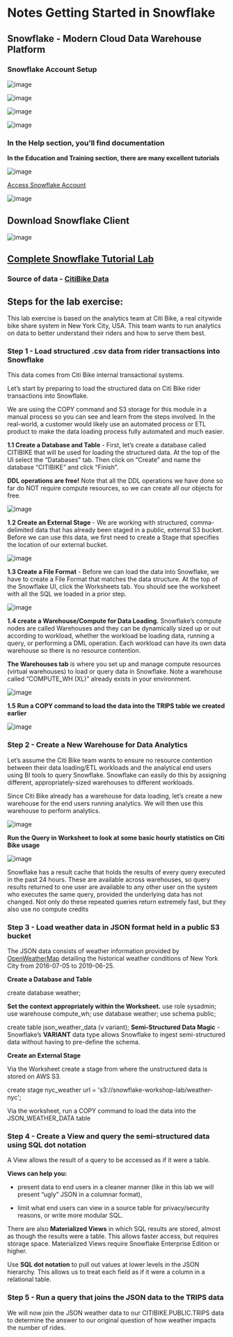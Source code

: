 # Notes  Getting Started in Snowflake


## Snowflake - Modern Cloud Data Warehouse Platform

### Snowflake Account Setup

![image](https://user-images.githubusercontent.com/68102477/121111739-c309b980-c852-11eb-9cea-e88b96b0f997.png)

![image](https://user-images.githubusercontent.com/68102477/121111774-d0bf3f00-c852-11eb-8c1a-aa1b8d34387c.png)

![image](https://user-images.githubusercontent.com/68102477/121111816-e5033c00-c852-11eb-8780-dbcffee1ec0e.png)

![image](https://user-images.githubusercontent.com/68102477/121111914-082deb80-c853-11eb-9f24-741d94ae3c15.png)

### In the Help section, you’ll find documentation

**In the Education and Training section, there are many excellent tutorials**

![image](https://user-images.githubusercontent.com/68102477/121113478-72e02680-c855-11eb-9cf6-3c605a4e4d45.png)

[Access Snowflake Account](https://hf07313.australia-east.azure.snowflakecomputing.com/)

![image](https://user-images.githubusercontent.com/68102477/121113755-e97d2400-c855-11eb-9104-a5004f63422a.png)


 
## Download Snowflake Client


 ![image](https://user-images.githubusercontent.com/68102477/121123160-133e4700-c866-11eb-9b91-b55320ec7188.png)
 
 ## [Complete Snowflake Tutorial Lab](https://s3.amazonaws.com/snowflake-workshop-lab/Snowflake_free_trial_LabGuide.pdf)

### Source of data - [CitiBike Data](https://www.citibikenyc.com/system-data)

## Steps for the lab exercise:

This lab exercise is based on the analytics team at Citi Bike, a real citywide bike share system in New York City, USA. This team wants to run analytics on data to better understand their riders and how to serve them best.

### Step 1 - Load structured .csv data from rider transactions into Snowflake

This data comes from Citi Bike internal transactional systems.

Let’s start by preparing to load the structured data on Citi Bike rider transactions into Snowflake.

We are using the COPY command and S3 storage for this module in a manual process so you can see and learn from the steps involved. In the real-world, a customer would likely use an automated process or ETL product to make the data loading process fully automated and much easier. 

**1.1 Create a Database and Table** - First, let’s create a database called CITIBIKE that will be used for loading the structured data.
At the top of the UI select the “Databases” tab. Then click on “Create” and name the database “CITIBIKE” and click “Finish”.

**DDL operations are free!** Note that all the DDL operations we have done so far do NOT require compute resources, so we can create all our objects for free.

![image](https://user-images.githubusercontent.com/68102477/121157225-b5712580-c88c-11eb-8aa4-b995ef7b55ed.png)


**1.2 Create an External Stage** - We are working with structured, comma-delimited data that has already been staged in a public, external S3 bucket. Before we can use this data, we first need to create a Stage that specifies the location of our external bucket.

![image](https://user-images.githubusercontent.com/68102477/121158693-e736bc00-c88d-11eb-9faf-8f9fa51e2aad.png)

**1.3 Create a File Format** - Before we can load the data into Snowflake, we have to create a File Format that matches the data structure.
At the top of the Snowflake UI, click the Worksheets tab. You should see the worksheet
with all the SQL we loaded in a prior step.

![image](https://user-images.githubusercontent.com/68102477/121164258-cfae0200-c892-11eb-90ff-1c8d0f765553.png)

**1.4 create a Warehouse/Compute for Data Loading.** 
Snowflake’s compute nodes are called Warehouses and they can be dynamically sized up or out according to workload, whether the workload be loading data, running a query, or performing a DML operation. Each workload can have its own data warehouse so there is no resource contention.

**The Warehouses tab** is where you set up and manage compute resources (virtual warehouses) to load or query data in Snowflake. Note a warehouse called “COMPUTE_WH (XL)” already exists in your environment.


![image](https://user-images.githubusercontent.com/68102477/121168823-b60eb980-c896-11eb-892e-02087af0d3da.png)

**1.5 Run a COPY command to load the data into the TRIPS table we created earlier**

![image](https://user-images.githubusercontent.com/68102477/121169273-2cabb700-c897-11eb-8cd5-1f69c37e1a81.png)

### Step 2 - Create a New Warehouse for Data Analytics

Let’s assume the Citi Bike team wants to ensure no resource contention between their data loading/ETL workloads and the analytical end users using BI tools to query Snowflake. Snowflake can easily do this by assigning different, appropriately-sized warehouses to different workloads. 

Since Citi Bike already has a warehouse for data loading, let’s create a new warehouse for the end users running analytics. We will then use this warehouse to perform analytics.

![image](https://user-images.githubusercontent.com/68102477/121293598-3da80700-c92f-11eb-98e5-39e4a9f6069c.png)

**Run the Query in Worksheet to look at some basic hourly statistics on Citi Bike usage**

![image](https://user-images.githubusercontent.com/68102477/121298312-fe7db400-c936-11eb-9acc-4490db5f10ef.png)

Snowflake has a result cache that holds the results of every query executed in the past 24 hours. These are available across warehouses, so query results returned to one user are available to any other user on the system who executes the same query, provided the underlying data has not changed. Not only do these repeated queries return extremely fast, but they also use no compute credits

### Step 3 - Load weather data in JSON format held in a public S3 bucket

The JSON data consists of weather information provided by [OpenWeatherMap](https://openweathermap.org/) detailing the historical weather conditions of New York City from 2016-07-05 to 2019-06-25.

**Create a Database and Table**

create database weather;

**Set the context appropriately within the Worksheet.**
use role sysadmin;
use warehouse compute_wh;
use database weather;
use schema public;


create table json_weather_data (v variant);
**Semi-Structured Data Magic** - Snowflake’s **VARIANT** data type allows Snowflake to ingest semi-structured data without having to pre-define the schema.

**Create an External Stage**

Via the Worksheet create a stage from where the unstructured data is stored on AWS S3.

create stage nyc_weather
url = 's3://snowflake-workshop-lab/weather-nyc';

Via the worksheet, run a COPY command to load the data into the
JSON_WEATHER_DATA table

### Step 4 - Create a View and query the semi-structured data using SQL dot notation

A View allows the result of a query to be accessed as if it were a table.

**Views can help you:** 
- present data to end users in a cleaner manner (like in this lab we will present “ugly” JSON in a columnar format), 

- limit what end users can view in a source table for privacy/security reasons, or write more modular SQL.

There are also **Materialized Views** in which SQL results are stored, almost as though the results were a table. This allows faster access, but requires storage
space. Materialized Views require Snowflake Enterprise Edition or higher.

Use **SQL dot notation** to pull out values at lower levels in the JSON hierarchy. This allows us to treat each field as if it were a column in a relational table.


### Step 5 - Run a query that joins the JSON data to the TRIPS data

We will now join the JSON weather data to our CITIBIKE.PUBLIC.TRIPS data to determine the
answer to our original question of how weather impacts the number of rides.
